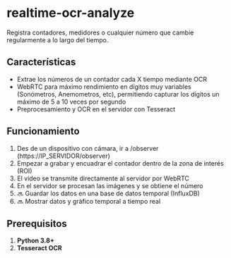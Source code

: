 # realtime-ocr-analyze

Registra contadores, medidores o cualquier número que cambie regularmente a lo largo del tiempo.

## Características

- Extrae los números de un contador cada X tiempo mediante OCR
- WebRTC para máximo rendimiento en dígitos muy variables (Sonómetros, Anemometros, etc), permitiendo capturar los dígitos un máximo de 5 a 10 veces por segundo
- Preprocesamiento y OCR en el servidor con Tesseract

## Funcionamiento

1. Des de un dispositivo con cámara, ir a /observer (https://IP_SERVIDOR/observer)
2. Empezar a grabar y encuadrar el contador dentro de la zona de interés (ROI)
3. El vídeo se transmite directamente al servidor por WebRTC
4. En el servidor se procesan las imágenes y se obtiene el número
5. 🔜 Guardar los datos en una base de datos temporal (InfluxDB)
6. 🔜 Mostrar datos y gràfico temporal a tiempo real

## Prerequisitos

1. **Python 3.8+**
2. **Tesseract OCR**
